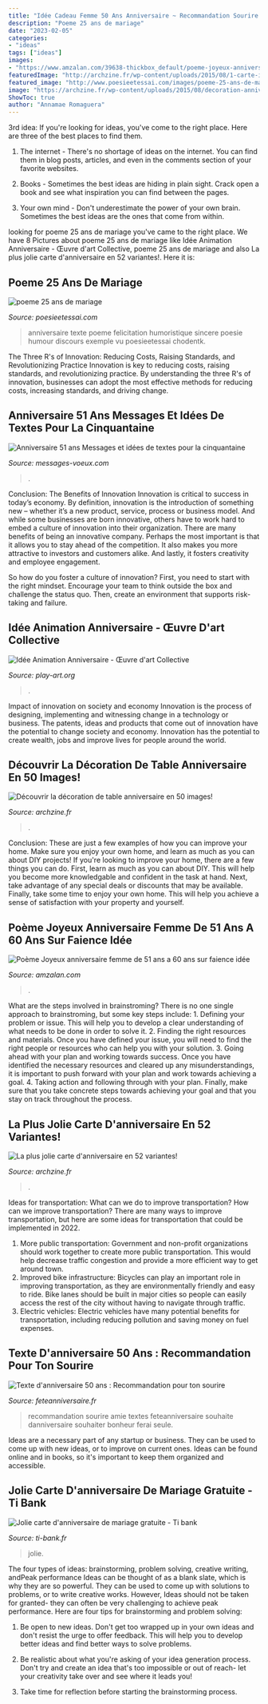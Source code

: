 ```yaml
---
title: "Idée Cadeau Femme 50 Ans Anniversaire ~ Recommandation Sourire Amie Textes Feteanniversaire Souhaite Danniversaire Souhaiter Bonheur Ferai Seule"
description: "Poeme 25 ans de mariage"
date: "2023-02-05"
categories:
- "ideas"
tags: ["ideas"]
images:
- "https://www.amzalan.com/39638-thickbox_default/poeme-joyeux-anniversaire-femme-de-51-ans-a-60-ans-sur-faience-idee-cadeau-fete-neuf-emballe.jpg"
featuredImage: "http://archzine.fr/wp-content/uploads/2015/08/1-carte-invitation-anniversaire-carte-d-anniversaire-colorée-carte-anniversaire-jolie-variante-pour-invitation.jpg"
featured_image: "http://www.poesieetessai.com/images/poeme-25-ans-de-mariage_4.jpg"
image: "https://archzine.fr/wp-content/uploads/2015/08/decoration-anniversaire-enfant-fille-comment-decorer-la-table-pour-sa-fille-jolie-nappe-bleu-ciel6.jpg"
ShowToc: true
author: "Annamae Romaguera"
---
```



3rd idea:
If you're looking for ideas, you've come to the right place. Here are three of the best places to find them.
1. The internet - There's no shortage of ideas on the internet. You can find them in blog posts, articles, and even in the comments section of your favorite websites.

2. Books - Sometimes the best ideas are hiding in plain sight. Crack open a book and see what inspiration you can find between the pages.

3. Your own mind - Don't underestimate the power of your own brain. Sometimes the best ideas are the ones that come from within.

	

		
looking for poeme 25 ans de mariage you've came to the right place. We have 8 Pictures about poeme 25 ans de mariage like Idée Animation Anniversaire - Œuvre d&#039;art Collective, poeme 25 ans de mariage and also La plus jolie carte d&#039;anniversaire en 52 variantes!. Here it is:
		
    
## Poeme 25 Ans De Mariage

<img loading=lazy src="http://www.poesieetessai.com/images/poeme-25-ans-de-mariage_4.jpg" onerror="this.onerror=null;this.src='https://tse1.mm.bing.net/th?id=OIP.2FwsAGeKIZ9HN1gY6KsUSgHaFj&amp;pid=15.1';" alt="poeme 25 ans de mariage">

_Source: poesieetessai.com_

>anniversaire texte poeme felicitation humoristique sincere poesie humour discours exemple vu poesieetessai chodentk. 

	

The Three R's of Innovation: Reducing Costs, Raising Standards, and Revolutionizing Practice
Innovation is key to reducing costs, raising standards, and revolutionizing practice. By understanding the three R's of innovation, businesses can adopt the most effective methods for reducing costs, increasing standards, and driving change.

    
## Anniversaire 51 Ans Messages Et Idées De Textes Pour La Cinquantaine

<img loading=lazy src="https://www.messages-voeux.com/wp-content/uploads/2017/07/50-ans-citation-anniversaire-message-cinquantaine--300x200.jpg" onerror="this.onerror=null;this.src='https://tse2.mm.bing.net/th?id=OIP.pM9-VEHGZ5jpRRHvR8oiggAAAA&amp;pid=15.1';" alt="Anniversaire 51 ans Messages et idées de textes pour la cinquantaine">

_Source: messages-voeux.com_

>. 

	

Conclusion: The Benefits of Innovation
Innovation is critical to success in today’s economy. By definition, innovation is the introduction of something new – whether it’s a new product, service, process or business model. And while some businesses are born innovative, others have to work hard to embed a culture of innovation into their organization.
There are many benefits of being an innovative company. Perhaps the most important is that it allows you to stay ahead of the competition. It also makes you more attractive to investors and customers alike. And lastly, it fosters creativity and employee engagement.

So how do you foster a culture of innovation? First, you need to start with the right mindset. Encourage your team to think outside the box and challenge the status quo. Then, create an environment that supports risk-taking and failure.

    
## Idée Animation Anniversaire - Œuvre D&#039;art Collective

<img loading=lazy src="https://play-art.org/storage/2020/06/œuvre-commune-anniversaire.jpg" onerror="this.onerror=null;this.src='https://tse1.mm.bing.net/th?id=OIP.DTPbiSfkXtNgSp9cKP0RDQHaFj&amp;pid=15.1';" alt="Idée Animation Anniversaire - Œuvre d&#039;art Collective">

_Source: play-art.org_

>. 

	

Impact of innovation on society and economy
Innovation is the process of designing, implementing and witnessing change in a technology or business. The patents, ideas and products that come out of innovation have the potential to change society and economy. Innovation has the potential to create wealth, jobs and improve lives for people around the world.

    
## Découvrir La Décoration De Table Anniversaire En 50 Images!

<img loading=lazy src="https://archzine.fr/wp-content/uploads/2015/08/decoration-anniversaire-enfant-fille-comment-decorer-la-table-pour-sa-fille-jolie-nappe-bleu-ciel6.jpg" onerror="this.onerror=null;this.src='https://tse4.mm.bing.net/th?id=OIP.8ewkpS4a3_C5c0Tn1WnWQwHaLG&amp;pid=15.1';" alt="Découvrir la décoration de table anniversaire en 50 images!">

_Source: archzine.fr_

>. 

	

Conclusion: These are just a few examples of how you can improve your home. Make sure you enjoy your own home, and learn as much as you can about DIY projects!
If you're looking to improve your home, there are a few things you can do. First, learn as much as you can about DIY. This will help you become more knowledgable and confident in the task at hand. Next, take advantage of any special deals or discounts that may be available. Finally, take some time to enjoy your own home. This will help you achieve a sense of satisfaction with your property and yourself.

    
## Poème Joyeux Anniversaire Femme De 51 Ans A 60 Ans Sur Faience Idée

<img loading=lazy src="https://www.amzalan.com/39638-thickbox_default/poeme-joyeux-anniversaire-femme-de-51-ans-a-60-ans-sur-faience-idee-cadeau-fete-neuf-emballe.jpg" onerror="this.onerror=null;this.src='https://tse2.mm.bing.net/th?id=OIP.ZaCGIh0GZ-4kzYFvS4DM2wHaHa&amp;pid=15.1';" alt="Poème Joyeux anniversaire femme de 51 ans a 60 ans sur faience idée">

_Source: amzalan.com_

>. 

	

What are the steps involved in brainstroming?
There is no one single approach to brainstroming, but some key steps include: 1. Defining your problem or issue. This will help you to develop a clear understanding of what needs to be done in order to solve it. 2. Finding the right resources and materials. Once you have defined your issue, you will need to find the right people or resources who can help you with your solution. 3. Going ahead with your plan and working towards success. Once you have identified the necessary resources and cleared up any misunderstandings, it is important to push forward with your plan and work towards achieving a goal. 4. Taking action and following through with your plan. Finally, make sure that you take concrete steps towards achieving your goal and that you stay on track throughout the process.

    
## La Plus Jolie Carte D&#039;anniversaire En 52 Variantes!

<img loading=lazy src="http://archzine.fr/wp-content/uploads/2015/08/1-carte-invitation-anniversaire-carte-d-anniversaire-colorée-carte-anniversaire-jolie-variante-pour-invitation.jpg" onerror="this.onerror=null;this.src='https://tse1.mm.bing.net/th?id=OIP.X2sQ86KAJKTa8IqyRwIZPAHaJ3&amp;pid=15.1';" alt="La plus jolie carte d&#039;anniversaire en 52 variantes!">

_Source: archzine.fr_

>. 

	

Ideas for transportation: What can we do to improve transportation?
How can we improve transportation? 
There are many ways to improve transportation, but here are some ideas for transportation that could be implemented in 2022.

1. More public transportation: Government and non-profit organizations should work together to create more public transportation. This would help decrease traffic congestion and provide a more efficient way to get around town.
2. Improved bike infrastructure: Bicycles can play an important role in improving transportation, as they are environmentally friendly and easy to ride. Bike lanes should be built in major cities so people can easily access the rest of the city without having to navigate through traffic. 
3. Electric vehicles: Electric vehicles have many potential benefits for transportation, including reducing pollution and saving money on fuel expenses.

    
## Texte D&#039;anniversaire 50 Ans : Recommandation Pour Ton Sourire

<img loading=lazy src="https://www.feteanniversaire.fr/images/800-600/files/messages/texte-danniversaire-pour-les-50-ans/texte-danniversaire-50-ans-recommandation-pour-ton-sourire.jpg" onerror="this.onerror=null;this.src='https://tse4.mm.bing.net/th?id=OIP.uDA-NLCtJpGcc9svNBqQPQHaFj&amp;pid=15.1';" alt="Texte d&#039;anniversaire 50 ans : Recommandation pour ton sourire">

_Source: feteanniversaire.fr_

>recommandation sourire amie textes feteanniversaire souhaite danniversaire souhaiter bonheur ferai seule. 

	

Ideas are a necessary part of any startup or business. They can be used to come up with new ideas, or to improve on current ones. Ideas can be found online and in books, so it's important to keep them organized and accessible.

    
## Jolie Carte D&#039;anniversaire De Mariage Gratuite - Ti Bank

<img loading=lazy src="http://www.ti-bank.fr/wp-content/uploads/2019/09/maxresdefault-78.jpg" onerror="this.onerror=null;this.src='https://tse4.mm.bing.net/th?id=OIP.zG-BS-LW_f7JZap2ih7GBQHaEK&amp;pid=15.1';" alt="Jolie carte d&#039;anniversaire de mariage gratuite - Ti bank">

_Source: ti-bank.fr_

>jolie. 

	

The four types of ideas: brainstorming, problem solving, creative writing, andPeak performance
Ideas can be thought of as a blank slate, which is why they are so powerful. They can be used to come up with solutions to problems, or to write creative works. However, Ideas should not be taken for granted- they can often be very challenging to achieve peak performance. Here are four tips for brainstorming and problem solving:
1. Be open to new ideas. Don't get too wrapped up in your own ideas and don't resist the urge to offer feedback. This will help you to develop better ideas and find better ways to solve problems.

2. Be realistic about what you're asking of your idea generation process. Don't try and create an idea that's too impossible or out of reach- let your creativity take over and see where it leads you!

3. Take time for reflection before starting the brainstorming process.

